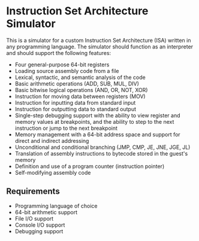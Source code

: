# Instruction Set Architecture Simulator

This is a simulator for a custom Instruction Set Architecture (ISA) written in any programming language. The simulator should function as an interpreter and should support the following features:

- Four general-purpose 64-bit registers
- Loading source assembly code from a file
- Lexical, syntactic, and semantic analysis of the code
- Basic arithmetic operations (ADD, SUB, MUL, DIV)
- Basic bitwise logical operations (AND, OR, NOT, XOR)
- Instruction for moving data between registers (MOV)
- Instruction for inputting data from standard input
- Instruction for outputting data to standard output
- Single-step debugging support with the ability to view register and memory values at breakpoints, and the ability to step to the next instruction or jump to the next breakpoint
- Memory management with a 64-bit address space and support for direct and indirect addressing
- Unconditional and conditional branching (JMP, CMP, JE, JNE, JGE, JL)
- Translation of assembly instructions to bytecode stored in the guest's memory
- Definition and use of a program counter (instruction pointer)
- Self-modifying assembly code

## Requirements

- Programming language of choice
- 64-bit arithmetic support
- File I/O support
- Console I/O support
- Debugging support
